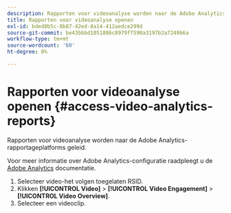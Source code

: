 ```yaml
---
description: Rapporten voor videoanalyse worden naar de Adobe Analytics-rapportageplatforms geleid.
title: Rapporten voor videoanalyse openen
exl-id: bded0b5c-8b87-42ed-8a14-412aedce299d
source-git-commit: be43bbbd1051886c8979ff590a3197b2a7249b6a
workflow-type: tm+mt
source-wordcount: '60'
ht-degree: 0%

---
```


# Rapporten voor videoanalyse openen {#access-video-analytics-reports}

Rapporten voor videoanalyse worden naar de Adobe Analytics-rapportageplatforms geleid.

Voor meer informatie over Adobe Analytics-configuratie raadpleegt u de [Adobe Analytics](https://microsite.omniture.com/t2/help/en_US/reference/) documentatie.
1. Selecteer video-het volgen toegelaten RSID.
1. Klikken **[!UICONTROL Video]** > **[!UICONTROL Video Engagement]** > **[!UICONTROL Video Overview]**.
1. Selecteer een videoclip.
